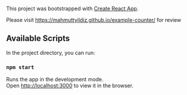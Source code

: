 This project was bootstrapped with [Create React App](https://github.com/facebook/create-react-app).

Please visit https://mahmuttyildiz.github.io/example-counter/ for review

## Available Scripts

In the project directory, you can run:

### `npm start`

Runs the app in the development mode.<br />
Open [http://localhost:3000](http://localhost:3000) to view it in the browser.

